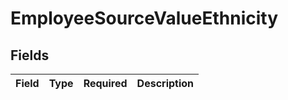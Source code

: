 # EmployeeSourceValueEthnicity


## Fields

| Field       | Type        | Required    | Description |
| ----------- | ----------- | ----------- | ----------- |